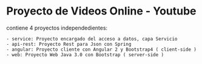 # Proyecto de Videos Online - Youtube

contiene 4 proyectos independedientes:

	- service: Proyecto encargado del acceso a datos, capa Servicio
	- api-rest: Proyecto Rest para Json con Spring
	- angular: Proyecto cliente con Angular 2 y Bootstrap4 ( client-side )
	- web: Proyecto Web Java 3.0 con Bootstrap ( server-side )
	
